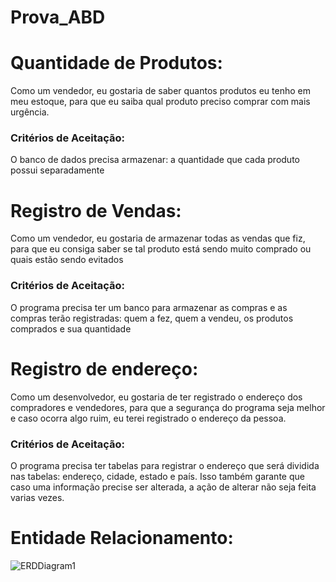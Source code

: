 # Prova_ABD
# Quantidade de Produtos: 
Como um vendedor, eu gostaria de saber quantos produtos eu tenho em meu estoque, para que eu saiba qual produto preciso comprar com mais urgência.
### Critérios de Aceitação: 
O banco de dados precisa armazenar: a quantidade que cada produto possui separadamente
>
>
>
# Registro de Vendas: 
Como um vendedor, eu gostaria de armazenar todas as vendas que fiz, para que eu consiga saber se tal produto está sendo muito comprado ou quais estão sendo evitados
### Critérios de Aceitação: 
O programa precisa ter um banco para armazenar as compras e as compras terão registradas: quem a fez, quem a vendeu, os produtos comprados e sua quantidade
>
>
>
# Registro de endereço: 
Como um desenvolvedor, eu gostaria de ter registrado o endereço dos compradores e vendedores, para que a segurança do programa seja melhor e caso ocorra algo ruim, eu terei registrado o endereço da pessoa. 
### Critérios de Aceitação: 
O programa precisa ter tabelas para registrar o endereço que será dividida nas tabelas: endereço, cidade, estado e país. Isso também garante que caso uma informação precise ser alterada, a ação de alterar não seja feita varias vezes.
>
>
>
# Entidade Relacionamento:
![ERDDiagram1](https://user-images.githubusercontent.com/62303009/193476037-749b60f5-36a7-44d2-9673-c3ff5702e701.jpg)
